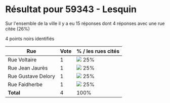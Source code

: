 # Résultat pour 59343 - Lesquin

Sur l'ensemble de la ville il y a eu 15 réponses dont 4 réponses avec une rue citée (26%)

4 points noirs identifiés

| Rue | Vote | % / les rues cités|
|-----|------|-------------------|
| Rue Voltaire | 1 | <img src="../../img/bar_25.gif" />&nbsp;25%|
| Rue Jean Jaurès | 1 | <img src="../../img/bar_25.gif" />&nbsp;25%|
| Rue Gustave Delory | 1 | <img src="../../img/bar_25.gif" />&nbsp;25%|
| Rue Faidherbe | 1 | <img src="../../img/bar_25.gif" />&nbsp;25%|
| **Total** | 4 | 100%|
